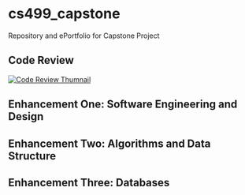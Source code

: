 # cs499_capstone
Repository and ePortfolio for Capstone Project

## Code Review

[![Code Review Thumnail](https://i9.ytimg.com/vi_webp/xiE6kq0efdw/mq2.webp?sqp=CLD6kLUG-oaymwEmCMACELQB8quKqQMa8AEB-AH4CYAC0AWKAgwIABABGDogYChlMA8=&rs=AOn4CLDTxuDcdX1Ay_zm7Mz-yFlriSu_SA)](https://youtu.be/xiE6kq0efdw)

## Enhancement One: Software Engineering and Design

## Enhancement Two: Algorithms and Data Structure

## Enhancement Three: Databases


